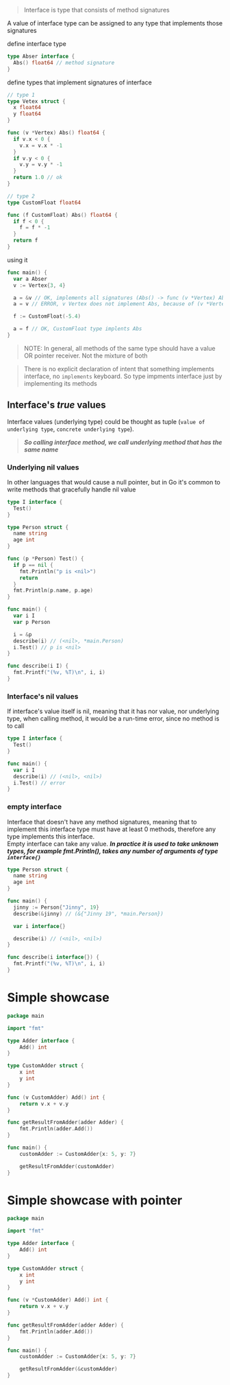 > Interface is type that consists of method signatures

A value of interface type can be assigned to any type that implements those signatures

define interface type
```go
type Abser interface {
  Abs() float64 // method signature
}
```

define types that implement signatures of interface
```go
// type 1
type Vetex struct {
  x float64
  y float64
}

func (v *Vertex) Abs() float64 {
  if v.x < 0 {
    v.x = v.x * -1
  }
  if v.y < 0 {
    v.y = v.y * -1
  }
  return 1.0 // ok
}

// type 2
type CustomFloat float64

func (f CustomFloat) Abs() float64 {
  if f < 0 {
    f = f * -1
  }
  return f
}
```


using it
```go
func main() {
  var a Abser
  v := Vertex{3, 4}

  a = &v // OK, implements all signatures (Abs() -> func (v *Vertex) Abs() float64)  = (&{3 4}, *main.Vetex)
  a = v // ERROR, v Vertex does not implement Abs, because of (v *Vertex)

  f := CustomFloat(-5.4)

  a = f // OK, CustomFloat type implents Abs 
}
```
> NOTE: In general, all methods of the same type should have a value OR pointer receiver. Not the mixture of both

> There is no explicit declaration of intent that something implements interface, no `implements` keyboard.
> So type impments interface just by implementing its methods


## Interface's _true_ values
Interface values (underlying type) could be thought as tuple (`value of underlying type`, `concrete underlying type`).  
> **_So calling interface method, we call underlying method that has the same name_**


### Underlying nil values
In other languages that would cause a null pointer, but in Go it's common to write methods that gracefully handle nil value
```go
type I interface {
  Test()
}

type Person struct {
  name string
  age int
}

func (p *Person) Test() {
  if p == nil {
    fmt.Println("p is <nil>")
    return
  }
  fmt.Println(p.name, p.age)
}

func main() {
  var i I
  var p Person

  i = &p
  describe(i) // (<nil>, *main.Person)
  i.Test() // p is <nil>
}

func describe(i I) {
  fmt.Printf("(%v, %T)\n", i, i)
}
```

### Interface's nil values
If interface's value itself is nil, meaning that it has nor value, nor underlying type, when calling method, it would be a run-time error, since no method is to call
```go
type I interface {
  Test()
}

func main() {
  var i I
  describe(i) // (<nil>, <nil>)
  i.Test() // error
}
```

### empty interface
Interface that doesn't have any method signatures, meaning that to implement this interface type must have at least 0 methods, therefore any type implements this interface.  
Empty interface can take any value. **_In practice it is used to take unknown types, for example fmt.Println(), takes any number of arguments of type `interface{}`_**

```go
type Person struct {
  name string
  age int
}

func main() {
  jinny := Person{"Jinny", 19}
  describe(&jinny) // (&{"Jinny 19", *main.Person})

  var i interface{}

  describe(i) // (<nil>, <nil>)
}

func describe(i interface{}) {
  fmt.Printf("(%v, %T)\n", i, i)
}
```

# Simple showcase

```go
package main

import "fmt"

type Adder interface {
	Add() int
}

type CustomAdder struct {
	x int
	y int
}

func (v CustomAdder) Add() int {
	return v.x + v.y
}

func getResultFromAdder(adder Adder) {
	fmt.Println(adder.Add())
}

func main() {
	customAdder := CustomAdder{x: 5, y: 7}

	getResultFromAdder(customAdder)
}

```

# Simple showcase with pointer
```go
package main

import "fmt"

type Adder interface {
	Add() int
}

type CustomAdder struct {
	x int
	y int
}

func (v *CustomAdder) Add() int {
	return v.x + v.y
}

func getResultFromAdder(adder Adder) {
	fmt.Println(adder.Add())
}

func main() {
	customAdder := CustomAdder{x: 5, y: 7}

	getResultFromAdder(&customAdder)
}

```
